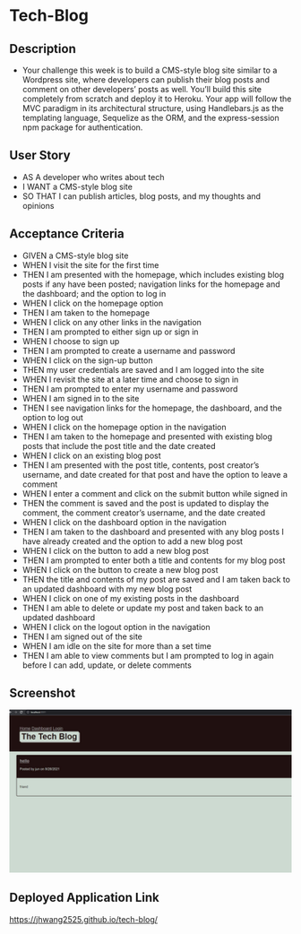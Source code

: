 # Tech-Blog

## Description

- Your challenge this week is to build a CMS-style blog site similar to a Wordpress site, where developers can publish their blog posts and comment on other developers’ posts as well. You’ll build this site completely from scratch and deploy it to Heroku. Your app will follow the MVC paradigm in its architectural structure, using Handlebars.js as the templating language, Sequelize as the ORM, and the express-session npm package for authentication.

## User Story

-  AS A developer who writes about tech
-  I WANT a CMS-style blog site
-  SO THAT I can publish articles, blog posts, and my thoughts and opinions

## Acceptance Criteria

-  GIVEN a CMS-style blog site
-  WHEN I visit the site for the first time
-  THEN I am presented with the homepage, which includes existing blog posts if any have been posted; navigation links for the homepage and the dashboard; and the option to log in
-  WHEN I click on the homepage option
-  THEN I am taken to the homepage
-  WHEN I click on any other links in the navigation
-  THEN I am prompted to either sign up or sign in
-  WHEN I choose to sign up
-  THEN I am prompted to create a username and password
-  WHEN I click on the sign-up button
-  THEN my user credentials are saved and I am logged into the site
-  WHEN I revisit the site at a later time and choose to sign in
-  THEN I am prompted to enter my username and password
-  WHEN I am signed in to the site
-  THEN I see navigation links for the homepage, the dashboard, and the option to log out
-  WHEN I click on the homepage option in the navigation
- THEN I am taken to the homepage and presented with existing blog posts that include the post title and the date created
-  WHEN I click on an existing blog post
-  THEN I am presented with the post title, contents, post creator’s username, and date created for that post and have the option to leave a comment
-  WHEN I enter a comment and click on the submit button while signed in
-  THEN the comment is saved and the post is updated to display the comment, the comment creator’s username, and the date created
-  WHEN I click on the dashboard option in the navigation
-  THEN I am taken to the dashboard and presented with any blog posts I have already created and the option to add a new blog post
-  WHEN I click on the button to add a new blog post
-  THEN I am prompted to enter both a title and contents for my blog post
-  WHEN I click on the button to create a new blog post
-  THEN the title and contents of my post are saved and I am taken back to an updated dashboard with my new blog post
-  WHEN I click on one of my existing posts in the dashboard
-  THEN I am able to delete or update my post and taken back to an updated dashboard
-  WHEN I click on the logout option in the navigation
-  THEN I am signed out of the site
-  WHEN I am idle on the site for more than a set time
-  THEN I am able to view comments but I am prompted to log in again before I can add, update, or delete comments

## Screenshot

![alt text](https://github.com/jhwang2525/tech-blog/blob/main/example/tech-blog.JPG?raw=true)
## Deployed Application Link
https://jhwang2525.github.io/tech-blog/
